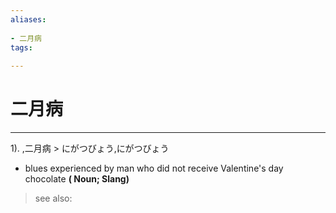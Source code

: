 ```yaml
---
aliases:
    
- 二月病
tags:
    
---
```


# 二月病
---
1).
,二月病 > にがつびょう,にがつびょう

- blues experienced by man who did not receive Valentine's day chocolate
**( Noun; Slang)**
> see also: 
            